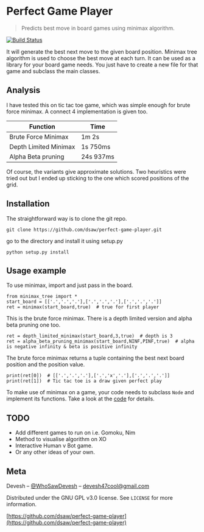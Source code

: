 # Perfect Game Player
> Predicts best move in board games using minimax algorithm.

 [![Build Status][travis-image]][travis-url]

It will generate the best next move to the  given board position. Minimax tree algorithm is used to choose the best move at each turn. It can be used as a library for your board game needs. You just have to create a new file for that game and subclass the main classes. 

## Analysis
I have tested this on tic tac toe game, which was simple enough for brute force minimax. A connect 4 implementation is given too.

Function  |  Time
--------  |  ----
Brute Force Minimax | 1m 2s 
Depth Limited Minimax | 1s 750ms
Alpha Beta pruning | 24s 937ms

Of course, the variants give approximate solutions. Two heuristics were tried out but I ended up sticking to the one which scored positions of the grid.


## Installation

The straightforward way is to clone the git repo.

```
git clone https://github.com/dsaw/perfect-game-player.git
```
go to the directory and install it using setup.py

```
python setup.py install
```


## Usage example
To use minimax, import and just pass in the board.
```
from minimax_tree import *
start_board = [['.','.','.'],['.','.','.'],['.','.','.']]
ret = minimax(start_board,true)  # true for first player
```

This is the brute force minimax. There is a depth limited version and alpha beta pruning one too.

```
ret = depth_limited_minimax(start_board,3,true)  # depth is 3
ret = alpha_beta_pruning_minimax(start_board,NINF,PINF,true)  # alpha is negative infinity & beta is positive infinity
```

The brute force minimax returns a tuple containing the best next board position and the position value.

```
print(ret[0])  # [['.','.','.'],['.','x','.'],['.','.','.']]
print(ret[1])  # Tic tac toe is a draw given perfect play
```
 
 To make use of minimax on a game, your code needs to subclass `Node` and implement its functions.
 Take a look at the [code](https://github.com/dsaw/perfect-game-player/blob/master/tictactoe_solver.py) for details.




## TODO
* Add different games to run on i.e. Gomoku, Nim
* Method to visualise algorithm on XO
* Interactive Human v Bot game.
* Or any other ideas of your own.


## Meta

Devesh – [@WhoSawDevesh](https://twitter.com/WhoSawDevesh) – devesh47cool@gmail.com

Distributed under the GNU GPL v3.0 license. See ``LICENSE`` for more information.

[https://github.com/dsaw/perfect-game-player](https://github.com/dsaw/perfect-game-player)


<!-- image links -->

[travis-image]: https://travis-ci.org/dsaw/perfect-game-player.svg?branch=master
[travis-url]: https://travis-ci.org/dsaw/perfect-game-player#
